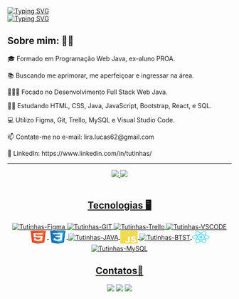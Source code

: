 <!-- ### Hello Hello, me chamo Lucas e seja Bem-vindo👋 -->

[![Typing SVG](https://readme-typing-svg.herokuapp.com?color=%2356FFD9&size=18&duration=6000&center=true&vCenter=true&width=600&lines=Hello+World+%3C3)](https://git.io/typing-svg)<br>
[![Typing SVG](https://readme-typing-svg.herokuapp.com?color=%2356FFD9&size=18&center=true&vCenter=true&width=600&lines=Ol%C3%A1+Devs%2C+me+chamo+Lucas%2C+seja+bem-vindo+ao+meu+perfil!+)](https://git.io/typing-svg)

<div> 
  <h2> Sobre mim: 👋🏻 </h2>
  <p> 🎓 Formado em Programação Web Java, ex-aluno PROA. </p>
  <p> 📚 Buscando me aprimorar, me aperfeiçoar e ingressar na área. </p>
  <p> 👨🏻‍💻 Focado no Desenvolvimento Full Stack Web Java. </p>
  <p> ✍🏻 Estudando HTML, CSS, Java, JavaScript, Bootstrap, React, e SQL. </p>
  <p> 💻 Utilizo Figma, Git, Trello, MySQL e Visual Studio Code. </p>
  <p> 📫 Contate-me no e-mail: lira.lucas62@gmail.com </p>
  <p> 💙 LinkedIn: https://www.linkedin.com/in/tutinhas/

</div>

<hr>

<div align="center">
  <a href="https://github.com/Tutinhas">
  <img height="160em" src="https://github-readme-stats.vercel.app/api?username=Tutinhas&show_icons=true&theme=dracula&include_all_commits=true&count_private=true"/>
  <img height="160em" src="https://github-readme-stats.vercel.app/api/top-langs/?username=Tutinhas&layout=compact&theme=dracula"/>
</div>
  
  <div style="display: inline_block"><br>
  <div>
 <h2 align="center"> Tecnologias 🖥️</h2>
 <div align="center">
   <span>
  <img align="center" alt="Tutinhas-Figma" height="30" width="40" src="https://cdn.jsdelivr.net/gh/devicons/devicon/icons/figma/figma-original.svg">
  <img align="center" alt="Tutinhas-GIT" height="30" width="40" src="https://icongr.am/devicon/git-original.svg?size=128&color=currentColor">
  <img align="center" alt="Tutinhas-Trello" height="30" width="40" src="https://cdn.jsdelivr.net/gh/devicons/devicon/icons/trello/trello-plain.svg">
  <img align="center" alt="Tutinhas-VSCODE" height="30" width="40" src="https://cdn.jsdelivr.net/gh/devicons/devicon/icons/vscode/vscode-original.svg">
  <img align="center" alt="Tutinhas-HTML" height="30" width="40" src="https://raw.githubusercontent.com/devicons/devicon/master/icons/html5/html5-original.svg">
  <img align="center" alt="Tutinhas-CSS" height="30" width="40" src="https://raw.githubusercontent.com/devicons/devicon/master/icons/css3/css3-original.svg">
  <img align="center" alt="Tutinhas-JAVA" height="30" width="40" src="https://icongr.am/devicon/java-original.svg?size=128&color=ffffff">
  <img align="center" alt="Tutinhas-JS" height="30" width="40" src="https://raw.githubusercontent.com/devicons/devicon/master/icons/javascript/javascript-plain.svg">
  <img align="center" alt="Tutinhas-BTST" height="30" width="40" src="https://cdn.jsdelivr.net/gh/devicons/devicon/icons/bootstrap/bootstrap-original.svg">
  <img align="center" alt="Tutinhas-React" height="30" width="40" src="https://raw.githubusercontent.com/devicons/devicon/master/icons/react/react-original.svg">
  <img align="center" alt="Tutinhas-MySQL" height="30" width="40" src="https://icongr.am/devicon/mysql-original.svg?size=128&color=ffffff">
  </span>
</div>
  
  ###
  
  <div>
   <h2 align="center"> Contatos📱</h2>
   <div align="center">
  <a href="https://instagram.com/_liralucass" target="_blank"><img src="https://img.shields.io/badge/-Instagram-%23E4405F?style=for-the-badge&logo=instagram&logoColor=white" target="_blank"></a>
  <a href = "mailto:lira.lucas62@gmail.com"><img src="https://img.shields.io/badge/-Gmail-%23333?style=for-the-badge&logo=gmail&logoColor=white" target="_blank"></a>
  <a href="https://www.linkedin.com/in/lucas-lira-86869b1b0/" target="_blank"><img src="https://img.shields.io/badge/-LinkedIn-%230077B5?style=for-the-badge&logo=linkedin&logoColor=white" target="_blank"></a> 
</div>
